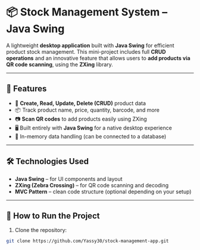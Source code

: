 # 📦 Stock Management System – Java Swing

A lightweight **desktop application** built with **Java Swing** for efficient product stock management. This mini-project includes full **CRUD operations** and an innovative feature that allows users to **add products via QR code scanning**, using the **ZXing** library.

---

## 🚀 Features

- 📝 **Create, Read, Update, Delete (CRUD)** product data  
- 📦 Track product name, price, quantity, barcode, and more  
- 📷 **Scan QR codes** to add products easily using ZXing  
- 🖥️ Built entirely with **Java Swing** for a native desktop experience  
- 💾 In-memory data handling (can be connected to a database)

---

## 🛠️ Technologies Used

- **Java Swing** – for UI components and layout
- **ZXing (Zebra Crossing)** – for QR code scanning and decoding
- **MVC Pattern** – clean code structure (optional depending on your setup)

---

## 🔧 How to Run the Project

1. Clone the repository:

```bash
git clone https://github.com/Yassy30/stock-management-app.git
